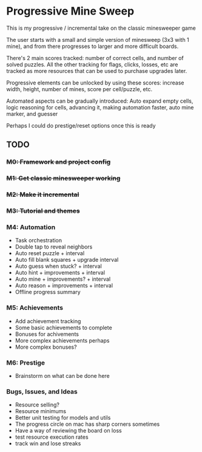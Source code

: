 # Progressive Mine Sweep

This is my progressive / incremental take on the classic minesweeper game

The user starts with a small and simple version of minesweep (3x3 with 1 mine),
and from there progresses to larger and more difficult boards.

There's 2 main scores tracked: number of correct cells, and number of solved
puzzles. All the other tracking for flags, clicks, losses, etc are tracked as
more resources that can be used to purchase upgrades later.

Progressive elements can be unlocked by using these scores: increase width,
height, number of mines, score per cell/puzzle, etc.

Automated aspects can be gradually introduced: Auto expand empty cells, logic
reasoning for cells, advancing it, making automation faster, auto mine marker,
and guesser

Perhaps I could do prestige/reset options once this is ready

## TODO

### ~~M0: Framework and project config~~

### ~~M1: Get classic minesweeper working~~

### ~~M2: Make it incremental~~

### ~~M3: Tutorial and themes~~

### M4: Automation

- Task orchestration
- Double tap to reveal neighbors
- Auto reset puzzle + interval
- Auto fill blank squares + upgrade interval
- Auto guess when stuck? + interval
- Auto hint + improvements + interval
- Auto mine + improvements? + interval
- Auto reason + improvements + interval
- Offline progress summary

### M5: Achievements

- Add achievement tracking
- Some basic achievements to complete
- Bonuses for achivements
- More complex achievements perhaps
- More complex bonuses?

### M6: Prestige

- Brainstorm on what can be done here

### Bugs, Issues, and Ideas

- Resource selling?
- Resource minimums
- Better unit testing for models and utils
- The progress circle on mac has sharp corners sometimes
- Have a way of reviewing the board on loss
- test resource execution rates
- track win and lose streaks
